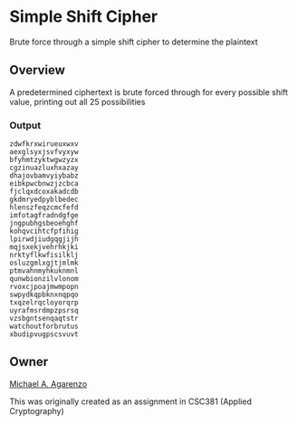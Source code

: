 # Simple Shift Cipher

Brute force through a simple shift cipher to determine the plaintext

## Overview

A predetermined ciphertext is brute forced through for every possible shift value, printing out all 25 possibilities

### Output

```
zdwfkrxwirueuxwxv
aexglsyxjsvfvyxyw
bfyhmtzyktwgwzyzx
cgzinuazluxhxazay
dhajovbamvyiybabz
eibkpwcbnwzjzcbca
fjclqxdcoxakadcdb
gkdmryedpyblbedec
hlenszfeqzcmcfefd
imfotagfradndgfge
jngpubhgsbeoehghf
kohqvcihtcfpfihig
lpirwdjiudgqgjijh
mqjsxekjvehrhkjki
nrktyflkwfisilklj
osluzgmlxgjtjmlmk
ptmvahnmyhkuknmnl
qunwbionzilvlonom
rvoxcjpoajmwmpopn
swpydkqpbknxnqpqo
txqzelrqcloyorqrp
uyrafmsrdmpzpsrsq
vzsbgntsenqaqtstr
watchoutforbrutus
xbudipvugpscsvuvt
```

## Owner

[Michael A. Agarenzo](https://magarenzo.com)

This was originally created as an assignment in CSC381 (Applied Cryptography)
